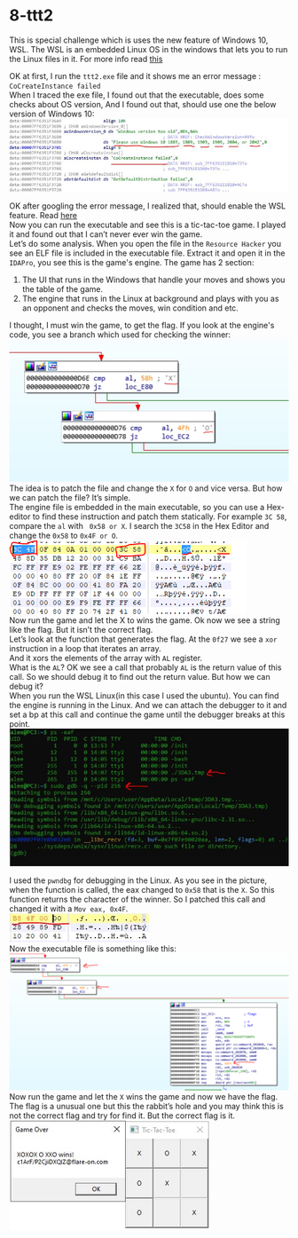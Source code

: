 # 8-ttt2  
This is special challenge which is uses the new feature of Windows 10, WSL. The WSL is an embedded Linux OS in the windows that lets you to run the Linux files in it. For more info read [this]( https://en.wikipedia.org/wiki/Windows_Subsystem_for_Linux)  
  
OK at first, I run the ```ttt2.exe``` file and it shows me an error message :``` CoCreateInstance failed```  
When I traced the exe file, I found out that the executable, does some checks about OS version, And I found out that, should use one the below version of Windows 10:   
![alt text](https://github.com/aleeamini/Flareon7-2020/blob/main/8/winver.jpg)  

OK after googling the error message, I realized that, should enable the WSL feature. Read [here]( https://docs.microsoft.com/en-us/windows/wsl/install-win10)  
Now you can run the executable and see this is a tic-tac-toe game. I played it and found out that I can’t never ever win the game.  
Let’s do some analysis. When you open the file in the ```Resource Hacker``` you see an ELF file is included in the executable file. Extract it and open it in the ```IDAPro```, you see this is the game's engine. The game has 2 section:  
1. The UI that runs in the Windows that handle your moves and shows you the table of the game.  
2. The engine that runs in the Linux at background and plays with you as an opponent and checks the moves, win condition and etc.  
  
  
I thought, I must win the game, to get the flag. If you look at the engine's code, you see a branch which used for checking the winner:  
![alt text](https://github.com/aleeamini/Flareon7-2020/blob/main/8/check_the_winner.png)  
The idea is to patch the file and change the ```X``` for ```O``` and vice versa. But how we can patch the file? It’s simple.  
The engine file is embedded in the main executable, so you can use a Hex-editor to find these instruction and patch them statically. For example ```3C 58```, compare the ```al``` with ``` 0x58 or X```. I search the ```3C58``` in the Hex Editor and change the ```0x58``` to ```0x4F or O```.  
 ![alt text](https://github.com/aleeamini/Flareon7-2020/blob/main/8/swapxo.png)  
Now run the game and let the X to wins the game. Ok now we see a string like the flag. But it isn’t the correct flag.  
Let’s look at the function that generates the flag. At the ```0f27``` we see a ```xor``` instruction in a loop that iterates an array.  
And it xors the elements of the array with ```AL``` register.  
What is the ```AL```? OK we see a call that probably ```AL``` is the return value of this call. So we should debug it to find out the return value. But how we can debug it?  
When you run the WSL Linux(in this case I used the ubuntu). You can find the engine is running in the Linux. And we can attach the debugger to it and set a bp at this call and continue the game until the debugger breaks at this point.  
 ![alt text](https://github.com/aleeamini/Flareon7-2020/blob/main/8/ps.png)  

I used the ```pwndbg``` for debugging in the Linux. As you see in the picture, when the function is called, the eax changed to ```0x58``` that is the ```X```. So this function returns the character of the winner. So I patched this call and changed it with a ```Mov eax, 0x4F```.  
 ![alt text](https://github.com/aleeamini/Flareon7-2020/blob/main/8/patchcall.png)  
Now the executable file is something like this:  
 ![alt text](https://github.com/aleeamini/Flareon7-2020/blob/main/8/pathced.png)  
Now run the game and let the ```X``` wins the game and now we have the flag. The flag is a unusual one but this the rabbit’s hole and you may think this is not the correct flag and try for find it. But the correct flag is it.  
 ![alt text](https://github.com/aleeamini/Flareon7-2020/blob/main/8/flag.png) 

